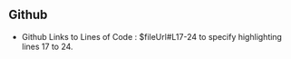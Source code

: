 ## Github

+ Github Links to Lines of Code : $fileUrl#L17-24 to specify highlighting lines 17 to 24.

